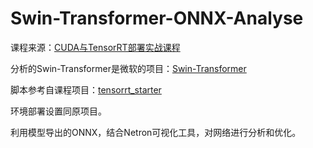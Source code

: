 # Swin-Transformer-ONNX-Analyse
课程来源：[CUDA与TensorRT部署实战课程](https://www.zdjszx.com/p/t_pc/goods_pc_detail/goods_detail/course_2Qzh2CekDJZMNuZq1Gfp3HOgIqx)

分析的Swin-Transformer是微软的项目：[Swin-Transformer](https://github.com/microsoft/Swin-Transformer)

脚本参考自课程项目：[tensorrt_starter](https://github.com/kalfazed/tensorrt_starter)

环境部署设置同原项目。

利用模型导出的ONNX，结合Netron可视化工具，对网络进行分析和优化。

